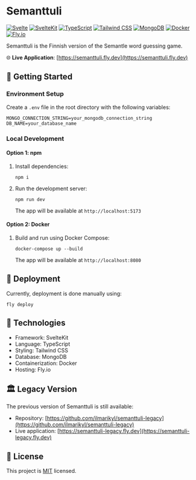 # Semanttuli

[![Svelte](https://img.shields.io/badge/svelte-%23f1413d.svg?style=for-the-badge&logo=svelte&logoColor=white)](https://svelte.dev/)
[![SvelteKit](https://img.shields.io/badge/SvelteKit-FF3E00?style=for-the-badge&logo=svelte&logoColor=white)](https://kit.svelte.dev/)
[![TypeScript](https://img.shields.io/badge/typescript-%23007ACC.svg?style=for-the-badge&logo=typescript&logoColor=white)](https://www.typescriptlang.org/)
[![Tailwind CSS](https://img.shields.io/badge/tailwindcss-%2338B2AC.svg?style=for-the-badge&logo=tailwind-css&logoColor=white)](https://tailwindcss.com/)
[![MongoDB](https://img.shields.io/badge/MongoDB-4EA94B?style=for-the-badge&logo=mongodb&logoColor=white)](https://www.mongodb.com/)
[![Docker](https://img.shields.io/badge/Docker-2CA5E0?style=for-the-badge&logo=docker&logoColor=white)](https://www.docker.com/)
[![Fly.io](https://img.shields.io/badge/Fly.io-8E75FF?style=for-the-badge&logo=flyio&logoColor=white)](https://fly.io/)

Semanttuli is the Finnish version of the Semantle word guessing game.

🌐 **Live Application**: [https://semanttuli.fly.dev](https://semanttuli.fly.dev)

## 🚀 Getting Started

### Environment Setup

Create a `.env` file in the root directory with the following variables:

```
MONGO_CONNECTION_STRING=your_mongodb_connection_string
DB_NAME=your_database_name
```

### Local Development

#### Option 1: npm

1. Install dependencies:

   ```
   npm i
   ```

2. Run the development server:

   ```
   npm run dev
   ```

   The app will be available at `http://localhost:5173`

#### Option 2: Docker

1. Build and run using Docker Compose:

   ```
   docker-compose up --build
   ```

   The app will be available at `http://localhost:8080`

## 🚢 Deployment

Currently, deployment is done manually using:

```
fly deploy
```

## 🧰 Technologies

- Framework: SvelteKit
- Language: TypeScript
- Styling: Tailwind CSS
- Database: MongoDB
- Containerization: Docker
- Hosting: Fly.io

## 🏛️ Legacy Version

The previous version of Semanttuli is still available:

- Repository: [https://github.com/ilmarikyl/semanttuli-legacy](https://github.com/ilmarikyl/semanttuli-legacy)
- Live application: [https://semanttuli-legacy.fly.dev](https://semanttuli-legacy.fly.dev)

## 📝 License

This project is [MIT](https://choosealicense.com/licenses/mit/) licensed.
